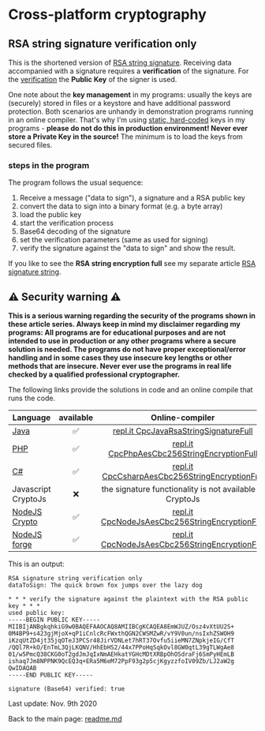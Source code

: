 # Cross-platform cryptography

## RSA string signature verification only

This is the shortened version of [RSA string signature](rsasignaturestring.md). Receiving data accompanied with a signature requires a **verification** of the signature. For the <u>verification</u> the **Public Key** of the signer is used.

One note about the **key management** in my programs: usually the keys are (securely) stored in files or a keystore and have additional password protection. Both scenarios are unhandy in demonstration programs running in an online compiler. That's why I'm using <u>static, hard-coded</u> keys in my programs - **please do not do this in production environment! Never ever store a Private Key in the source!** The minimum is to load the keys from secured files.

### steps in the program

The program follows the usual sequence:
1. Receive a message ("data to sign"), a signature and a RSA public key
2. convert the data to sign into a binary format (e.g. a byte array)
3. load the public key
4. start the verification process
5. Base64 decoding of the signature
6. set the verification parameters (same as used for signing)
7. verify the signature against the "data to sign" and show the result.

If you like to see the **RSA string encryption full** see my separate article [RSA signature string](rsasignaturestring.md).

## :warning: Security warning :warning:

**This is a serious warning regarding the security of the programs shown in these article series.  Always keep in mind my disclaimer regarding my programs: All programs are for educational purposes and are not intended to use in production or any other programs where a  secure solution is needed. The programs do not have proper exceptional/error handling and in some cases they use insecure key lengths or other methods that are insecure. Never ever use the programs in real life checked by a qualified professional cryptographer.**

The following links provide the solutions in code and an online compile that runs the code.

| Language | available | Online-compiler
| ------ | :---: | :----: |
| [Java](RsaSignatureString/RsaSignatureStringVerificationOnly.java) | :white_check_mark: | [repl.it CpcJavaRsaStringSignatureFull](https://repl.it/@javacrypto/CpcJavaAesCbc256StringEncryptionFull#Main.java/)
| [PHP](RsaSignatureString/RsaSignatureStringVerificationOnly.php) | :white_check_mark: | [repl.it CpcPhpAesCbc256StringEncryptionFull](https://repl.it/@javacrypto/CpcPhpAesCbc256StringEncryptionFull/)
| [C#](RsaSignatureString/RsaSignatureStringVerificationOnly.cs) | :white_check_mark: | [repl.it CpcCsharpAesCbc256StringEncryptionFull](https://repl.it/@javacrypto/CpcCsharpAesCbc256StringEncryptionFull#main.cs/)
| Javascript CryptoJs | :x: | the signature functionality is not available in CryptoJs
| [NodeJS Crypto](RsaSignatureString/RsaSignatureStringVerificationOnlyNodeJsCrypto.js) | :white_check_mark: | [repl.it CpcNodeJsAesCbc256StringEncryptionFull](https://repl.it/@javacrypto/CpcNodeJsAesCbc256StringEncryptionFull#index.js/)
| [NodeJS forge](RsaSignatureString/RsaSignatureStringVerificationOnlyNodeJs.js) | :white_check_mark: | [repl.it CpcNodeJsAesCbc256StringEncryptionFull](https://repl.it/@javacrypto/CpcNodeJsAesCbc256StringEncryptionFull#index.js/)

This is an output:

```plaintext
RSA signature string verification only
dataToSign: The quick brown fox jumps over the lazy dog

* * * verify the signature against the plaintext with the RSA public key * * *
used public key:
-----BEGIN PUBLIC KEY-----
MIIBIjANBgkqhkiG9w0BAQEFAAOCAQ8AMIIBCgKCAQEA8EmWJUZ/Osz4vXtUU2S+
0M4BP9+s423gjMjoX+qP1iCnlcRcFWxthQGN2CWSMZwR/vY9V0un/nsIxhZSWOH9
iKzqUtZD4jt35jqOTeJ3PCSr48JirVDNLet7hRT37Ovfu5iieMN7ZNpkjeIG/CfT
/QQl7R+kO/EnTmL3QjLKQNV/HhEbHS2/44x7PPoHqSqkOvl8GW0qtL39gTLWgAe8
01/w5PmcQ38CKG0oT2gdJmJqIxNmAEHkatYGHcMDtXRBpOhOSdraFj6SmPyHEmLB
ishaq7Jm8NPPNK9QcEQ3q+ERa5M6eM72PpF93g2p5cjKgyzzfoIV09Zb/LJ2aW2g
QwIDAQAB
-----END PUBLIC KEY-----

signature (Base64) verified: true

```

Last update: Nov. 9th 2020

Back to the main page: [readme.md](readme.md)
